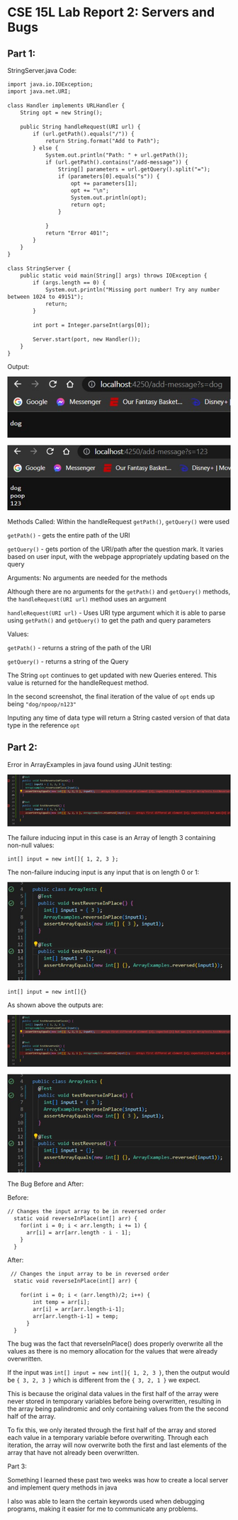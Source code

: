 # CSE 15L Lab Report 2: Servers and Bugs

## Part 1:

StringServer.java Code:

```
import java.io.IOException;
import java.net.URI;

class Handler implements URLHandler {
    String opt = new String();

    public String handleRequest(URI url) {
        if (url.getPath().equals("/")) {
            return String.format("Add to Path");
        } else {
            System.out.println("Path: " + url.getPath());
            if (url.getPath().contains("/add-message")) {
                String[] parameters = url.getQuery().split("=");
                if (parameters[0].equals("s")) {
                    opt += parameters[1];
                    opt += "\n";
                    System.out.println(opt);
                    return opt;
                }

            }
            return "Error 401!";
        }
    }
}

class StringServer {
    public static void main(String[] args) throws IOException {
        if (args.length == 0) {
            System.out.println("Missing port number! Try any number between 1024 to 49151");
            return;
        }

        int port = Integer.parseInt(args[0]);

        Server.start(port, new Handler());
    }
}
```
Output:

![Image](ss1.jpg)

![Image](ss2.jpg)

Methods Called: Within the handleRequest `getPath()`, `getQuery()` were used

`getPath()` - gets the entire path of the URI

`getQuery()` - gets portion of the URI/path after the question mark. It varies based on user input, with the webpage appropriately updating based on the query

Arguments: No arguments are needed for the methods

Although there are no arguments for the `getPath()` and `getQuery()` methods, the `handleRequest(URI url)` method uses an argument

`handleRequest(URI url)` - Uses URI type argument which it is able to parse using `getPath()` and `getQuery()` to get the path and query parameters

Values: 

`getPath()` - returns a string of the path of the URI

`getQuery()` - returns a string of the Query

The String `opt` continues to get updated with new Queries entered. This value is returned for the handleRequest method.

In the second screenshot, the final iteration of the value of `opt` ends up being `"dog/npoop/n123"`

Inputing any time of data type will return a String casted version of that data type in the reference `opt`

## Part 2:

Error in ArrayExamples in java found using JUnit testing:

![image](ss3.png)

The failure inducing input in this case is an Array of length 3 containing non-null values:

```
int[] input = new int[]{ 1, 2, 3 };
```

The non-failure inducing input is any input that is on length 0 or 1:

![image](ss4.jpg)

```
int[] input = new int[]{}
```

As shown above the outputs are:

![image](ss3.png)

![image](ss4.jpg)

The Bug Before and After:

Before:
```
// Changes the input array to be in reversed order
  static void reverseInPlace(int[] arr) {
    for(int i = 0; i < arr.length; i += 1) {
      arr[i] = arr[arr.length - i - 1];
    }
  }

```

After:
```
 // Changes the input array to be in reversed order
  static void reverseInPlace(int[] arr) {
    
    for(int i = 0; i < (arr.length)/2; i++) {
        int temp = arr[i];
        arr[i] = arr[arr.length-i-1];
        arr[arr.length-i-1] = temp;
      }
  }

  ```
  The bug was the fact that reverseInPlace() does properly overwrite all the values as there is no memory allocation for the values that were already overwritten.
  
  If the input was `int[] input = new int[]{ 1, 2, 3 }`, then the output would be `{ 3, 2, 3 }` which is different from the `{ 3, 2, 1 }` we expect.
  
  This is because the original data values in the first half of the array were never stored in temporary variables before being overwritten, resulting
  in the array being palindromic and only containing values from the the second half of the array.
  
  To fix this, we only iterated through the first half of the array and stored each value in a temporary variable before overwriting. Through each iteration,
  the array will now overwrite both the first and last elements of the array that have not already been overwritten.
  
  Part 3:
  
  Something I learned these past two weeks was how to create a local server and implement query methods in java
  
  I also was able to learn the certain keywords used when debugging programs, making it easier for me to communicate any problems.




